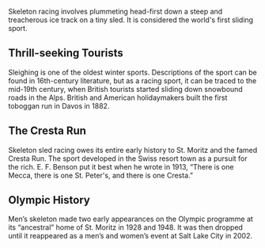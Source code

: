 Skeleton racing involves plummeting head-first down a steep and treacherous ice track on a tiny sled. It is considered the world's first sliding sport.

## Thrill-seeking Tourists

Sleighing is one of the oldest winter sports. Descriptions of the sport can be found in 16th-century literature, but as a racing sport, it can be traced to the mid-19th century, when British tourists started sliding down snowbound roads in the Alps. British and American holidaymakers built the first toboggan run in Davos in 1882.

## The Cresta Run

Skeleton sled racing owes its entire early history to St. Moritz and the famed Cresta Run. The sport developed in the Swiss resort town as a pursuit for the rich. E. F. Benson put it best when he wrote in 1913, “There is one Mecca, there is one St. Peter's, and there is one Cresta.”

## Olympic History

Men’s skeleton made two early appearances on the Olympic programme at its “ancestral” home of St. Moritz in 1928 and 1948. It was then dropped until it reappeared as a men’s and women’s event at Salt Lake City in 2002.